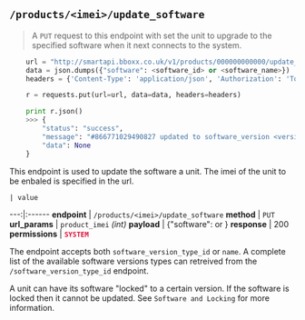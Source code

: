 ## `/products/<imei>/update_software`

> A `PUT` request to this endpoint with set the unit to upgrade to the specified software when it next connects to the system. 

```python
    url = "http://smartapi.bboxx.co.uk/v1/products/000000000000/update_software"
    data = json.dumps({"software": <software_id> or <software_name>})
    headers = {'Content-Type': 'application/json', 'Authorization': 'Token token=' + A_VALID_TOKEN}

    r = requests.put(url=url, data=data, headers=headers)

    print r.json()
    >>> {
        "status": "success", 
        "message": "#866771029490827 updated to software_version <version_name>", 
        "data": None
    }
```

This endpoint is used to update the software a unit. The imei of the unit to be enbaled is specified in the url.

    | value 
---:|:------
__endpoint__ | `/products/<imei>/update_software`
__method__ | `PUT`
__url_params__ | `product_imei` _(int)_
__payload__ | {"software": <id> or <name>}
__response__ | 200
__permissions__ | <font color="Crimson">__`SYSTEM`__</font>

The endpoint accepts both `software_version_type_id` or `name`. A complete list of the available software versions types can retreived from the `/software_version_type_id` endpoint. 

A unit can have its software "locked" to a certain version. If the software is locked then it cannot be updated. See `Software and Locking` for more information.

